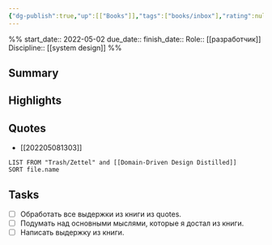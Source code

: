 ```yaml
---
{"dg-publish":true,"up":[["Books"]],"tags":["books/inbox"],"rating":null,"created_at":"2022-05-03T12:57:45+03:00","modified_at":"2022-05-09T23:01:34+03:00","permalink":"/openbox/refs/domain-driven-design-distilled/","dgHomeLink":false,"dgPassFrontmatter":true}
---
```



%%
start_date:: 2022-05-02
due_date:: 
finish_date::
Role:: [[разработчик]]
Discipline:: [[system design]]
%%

## Summary


## Highlights



## Quotes

- [[202205081303]]

```dataview
LIST FROM "Trash/Zettel" and [[Domain-Driven Design Distilled]]
SORT file.name
```

## Tasks

- [ ] Обработать все выдержки из книги из quotes.
- [ ] Подумать над основными мыслями, которые я достал из книги.
- [ ] Написать выдержку из книги.
